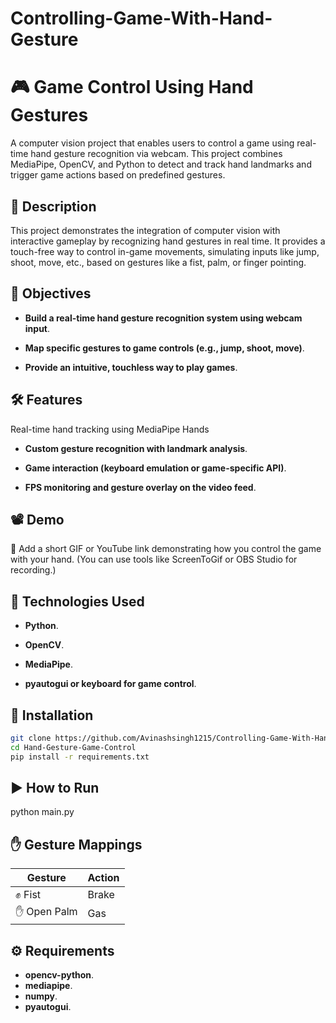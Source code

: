 # Controlling-Game-With-Hand-Gesture

# 🎮 Game Control Using Hand Gestures
A computer vision project that enables users to control a game using real-time hand gesture recognition via webcam. This project combines MediaPipe, OpenCV, and Python to detect and track hand landmarks and trigger game actions based on predefined gestures.

## 📄 Description
This project demonstrates the integration of computer vision with interactive gameplay by recognizing hand gestures in real time. It provides a touch-free way to control in-game movements, simulating inputs like jump, shoot, move, etc., based on gestures like a fist, palm, or finger pointing.

## 🎯 Objectives
- **Build a real-time hand gesture recognition system using webcam input**.

- **Map specific gestures to game controls (e.g., jump, shoot, move)**.

- **Provide an intuitive, touchless way to play games**.

## 🛠️ Features
Real-time hand tracking using MediaPipe Hands

- **Custom gesture recognition with landmark analysis**.

- **Game interaction (keyboard emulation or game-specific API)**.

- **FPS monitoring and gesture overlay on the video feed**.

## 📽️ Demo
🔴 Add a short GIF or YouTube link demonstrating how you control the game with your hand.
(You can use tools like ScreenToGif or OBS Studio for recording.)

## 🔧 Technologies Used
- **Python**.

- **OpenCV**.

- **MediaPipe**.

- **pyautogui or keyboard for game control**.

## 🚀 Installation

```bash
git clone https://github.com/Avinashsingh1215/Controlling-Game-With-Hand-Gesture.git
cd Hand-Gesture-Game-Control
pip install -r requirements.txt
```
## ▶️ How to Run
python main.py

## ✋ Gesture Mappings

| Gesture         | Action       |
| --------------- | ------------ |
| ✊ Fist          | Brake        |
| ✋ Open Palm     | Gas         |

## ⚙️ Requirements

- **opencv-python**.
- **mediapipe**.
- **numpy**.
- **pyautogui**.



